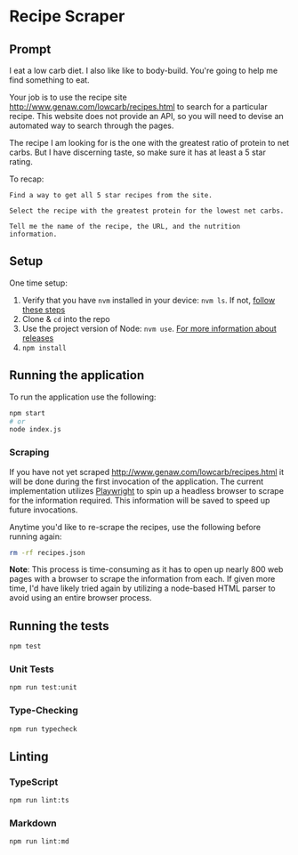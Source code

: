 # Recipe Scraper

## Prompt

I eat a low carb diet. I also like like to body-build. You're going to help me find something to
eat.

Your job is to use the recipe site http://www.genaw.com/lowcarb/recipes.html to search for a
particular recipe. This website does not provide an API, so you will need to devise an automated way
to search through the pages.

The recipe I am looking for is the one with the greatest ratio of protein to net carbs. But I have
discerning taste, so make sure it has at least a 5 star rating.

To recap:

    Find a way to get all 5 star recipes from the site.

    Select the recipe with the greatest protein for the lowest net carbs.

    Tell me the name of the recipe, the URL, and the nutrition information.

## Setup

One time setup:

1. Verify that you have `nvm` installed in your device: `nvm ls`. If not,
   [follow these steps](https://github.com/nvm-sh/nvm#installing-and-updating)
2. Clone & `cd` into the repo
3. Use the project version of Node: `nvm use`.
   [For more information about releases](https://nodejs.org/en/about/releases/)
4. `npm install`

## Running the application

To run the application use the following:

```sh
npm start
# or
node index.js
```

### Scraping

If you have not yet scraped http://www.genaw.com/lowcarb/recipes.html it will be done during the
first invocation of the application. The current implementation utilizes
[Playwright](https://playwright.dev/) to spin up a headless browser to scrape for the information
required. This information will be saved to speed up future invocations.

Anytime you'd like to re-scrape the recipes, use the following before running again:

```sh
rm -rf recipes.json
```

**Note**: This process is time-consuming as it has to open up nearly 800 web pages with a browser to
scrape the information from each. If given more time, I'd have likely tried again by utilizing a
node-based HTML parser to avoid using an entire browser process.

## Running the tests

```sh
npm test
```

### Unit Tests

```sh
npm run test:unit
```

### Type-Checking

```sh
npm run typecheck
```

## Linting

### TypeScript

```sh
npm run lint:ts
```

### Markdown

```sh
npm run lint:md
```
